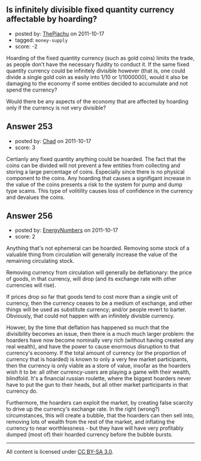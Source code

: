 ## Is infinitely divisible fixed quantity currency affectable by hoarding?

- posted by: [ThePiachu](https://stackexchange.com/users/-1/103-thepiachu) on 2011-10-17
- tagged: `money-supply`
- score: -2

Hoarding of the fixed quantity currency (such as gold coins) limits the trade, as people don't have the necessary fluidity to conduct it. If the same fixed quantity currency could be infinitely divisible however (that is, one could divide a single gold coin as easily into 1/10 or 1/1000000), would it also be damaging to the economy if some entities decided to accumulate and not spend the currency?

Would there be any aspects of the economy that are affected by hoarding only if the currency is not very divisible?


## Answer 253

- posted by: [Chad](https://stackexchange.com/users/-1/133-chad) on 2011-10-17
- score: 3

Certianly any fixed quantity anything could be hoarded.  The fact that the coins can be divided will not prevent a few entities from collecting and storing a large percentage of coins.  Especially since there is no physical component to the coins.  Any hoarding that causes a signifigant increase in the value of the coins presents a risk to the system for pump and dump type scams.  This type of volitility causes loss of confidence in the currency and devalues the coins.    


## Answer 256

- posted by: [EnergyNumbers](https://stackexchange.com/users/-1/104-energynumbers) on 2011-10-17
- score: 2

Anything that's not ephemeral can be hoarded. Removing some stock of a valuable thing from circulation will generally increase the value of the remaining circulating stock.

Removing currency from circulation will generally be deflationary: the price of goods, in that currency, will drop (and its exchange rate with other currencies will rise).

If prices drop so far that goods tend to cost more than a single unit of currency, then the currency ceases to be a medium of exchange, and other things will be used as substitute currency; and/or people revert to barter. Obviously, that could not happen with an infinitely divisble currency.

Howver, by the time that deflation has happened so much that the divisibility becomes an issue, then there is a much much larger problem: the hoarders have now become nominally very rich (without having created any real wealth), and have the power to cause enormous disruption to that currency's economy. If the total amount of currency (or the proportion of currency that is hoarded) is known to only a very few market participants, then the currency is only viable as a store of value, insofar as the hoarders wish it to be: all other currency-users are playing a game with their wealth, blindfold. It's a financial russian roulette, where the biggest hoarders never have to put the gun to their heads, but all other market participants in that currency do. 

Furthermore, the hoarders can exploit the market, by creating false scarcity to drive up the currency's exchange rate. In the right (wrong?) circumstances, this will create a bubble, that the hoarders can then sell into, removing lots of wealth from the rest of the market, and inflating the currency to near worthlessness - but they have will have very profitably dumped (most of) their hoarded currency before the bubble bursts.



---

All content is licensed under [CC BY-SA 3.0](https://creativecommons.org/licenses/by-sa/3.0/).
